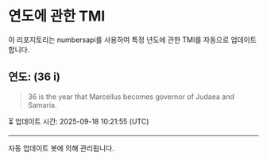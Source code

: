
# 연도에 관한 TMI

이 리포지토리는 numbersapi를 사용하여 특정 년도에 관한 TMI를 자동으로 업데이트합니다.

## 연도: (36 i)
> 36 is the year that Marcellus becomes governor of Judaea and Samaria.

⏳ 업데이트 시간: 2025-09-18 10:21:55 (UTC)

---
자동 업데이트 봇에 의해 관리됩니다.

